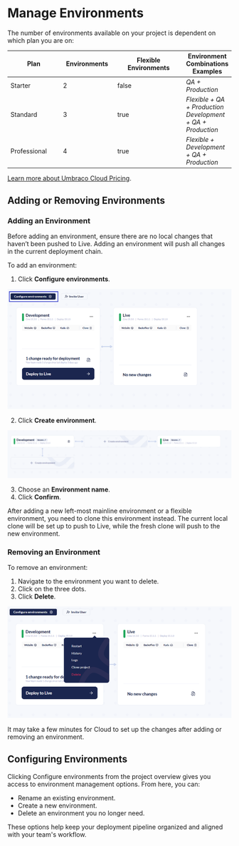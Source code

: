 # Manage Environments

The number of environments available on your project is dependent on which plan you are on:

<table><thead><tr><th width="117">Plan</th><th width="116" data-type="number">Environments</th><th width="167" data-type="checkbox">Flexible Environments</th><th>Environment Combinations Examples</th></tr></thead><tbody><tr><td>Starter</td><td>2</td><td>false</td><td><em>QA + Production</em></td></tr><tr><td>Standard</td><td>3</td><td>true</td><td><em>Flexible + QA + Production</em><br><em>Development + QA + Production</em></td></tr><tr><td>Professional</td><td>4</td><td>true</td><td><em>Flexible + Development + QA + Production</em></td></tr></tbody></table>

[Learn more about Umbraco Cloud Pricing](https://umbraco.com/cloud-pricing/).

## Adding or Removing Environments

### Adding an Environment

Before adding an environment, ensure there are no local changes that haven’t been pushed to Live. Adding an environment will push all changes in the current deployment chain.

To add an environment:

1. Click **Configure environments**.

![Adding an environment](images/environments-overview-new.png)

2. Click **Create environment**.

![Create environment](images/create-environment.png)

3. Choose an **Environment name**.
4. Click **Confirm**.

After adding a new left-most mainline environment or a flexible environment, you need to clone this environment instead. The current local clone will be set up to push to Live, while the fresh clone will push to the new environment.

### Removing an Environment

To remove an environment:

1. Navigate to the environment you want to delete.
2. Click on the three dots.
3. Click **Delete**.

![Deleting an environment](images/delete-environment.png)

It may take a few minutes for Cloud to set up the changes after adding or removing an environment.

## Configuring Environments

Clicking Configure environments from the project overview gives you access to environment management options. From here, you can:

- Rename an existing environment.
- Create a new environment.
- Delete an environment you no longer need.

These options help keep your deployment pipeline organized and aligned with your team's workflow.
